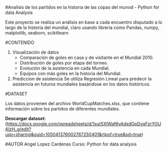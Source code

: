 #Analisis de los partidos en la historia de las copas del munod - Python for data Analysis

Este proyecto se realiza un análisis en base a cada encuentro disputado a lo largo de la historia del mundial, claro usando libreria como Pandas, numpy, matplotlib, seaborn, scikitlearn

#CONTENIDO

1. Visualización de datos
   - Comparación de goles en casa y de visitante en el Mundial 2010.
   - Distribución de goles por etapa del torneo.
   - Evolución de la asistencia en cada Mundial.
   - Equipos con más goles en la historia del Mundial.
2. Prediccion de asistencia
   Se utiliza Regresión Lineal para predecir la asistencia en futuros mundiales basándose en los datos históricos.

#DATASET

Los datos provienen del archivo WorldCupMatches.xlsx, que contiene información sobre los partidos de diferentes mundiales.

**Descargar dataset:** (https://docs.google.com/spreadsheets/d/1xut5XIWaf6yAdxdGpDvqFzrYGUAlzH_g/edit?usp=sharing&ouid=105041376002767250401&rtpof=true&sd=true)

#AUTOR
Angel Lopez Cardenas
Curso: Python for data analysis

